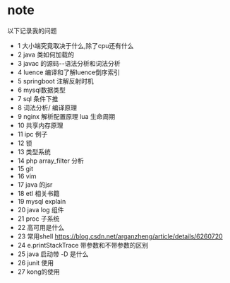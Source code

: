 # note
以下记录我的问题

- 1 大小端究竟取决于什么,除了cpu还有什么
- 2 java 类如何加载的
- 3 javac 的源码--语法分析和词法分析
- 4 luence 编译和了解luence倒序索引
- 5 springboot 注解反射时机
- 6 mysql数据类型
- 7 sql 条件下推
- 8 词法分析/ 编译原理
- 9 nginx 解析配置原理 lua 生命周期
- 10 共享内存原理
- 11 ipc 例子
- 12 锁
- 13 类型系统
- 14 php array_filter 分析
- 15 git
- 16 vim
- 17 java 的jsr
- 18 etl 相关书籍
- 19 mysql explain
- 20 java log 组件
- 21 proc 子系统
- 22 高可用是什么
- 23 常用shell
https://blog.csdn.net/arganzheng/article/details/6260720
- 24 e.printStackTrace 带参数和不带参数的区别
- 25 java 启动带 -D 是什么
- 26 junit 使用
- 27 kong的使用


